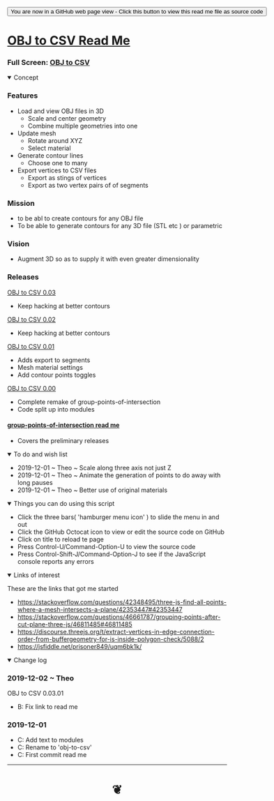<span style=display:none; >[You are now in a GitHub source code view - click this link to view Read Me file as a web page]( https://jaanga.github.io/demo/doug-d/obj-to-csv/readme.html "View file as a web page." ) </span>


<div><input type=button onclick="window.location.href='https://github.com/jaanga/jaanga.github.io/tree/master/demo/doug-d/obj-to-csv/README.md'";
value='You are now in a GitHub web page view - Click this button to view this read me file as source code' ></div>


# [OBJ to CSV Read Me]( #demo/doug-d/obj-to-csv/README.md )

<!--
<iframe src=https://jaanga.github.io/demo/doug-d/obj-to-csv/ width=100% height=500px >Iframes are not viewable in GitHub source code view</iframe>
_basic-html.html_
-->

### Full Screen: [OBJ to CSV]( https://jaanga.github.io/demo/doug-d/obj-to-csv/ )


<details open >
<summary>Concept</summary>

### Features

- Load and view OBJ files in 3D
	- Scale and center geometry
	- Combine multiple geometries into one
- Update mesh
	- Rotate around XYZ
	- Select material
- Generate contour lines
	- Choose one to many
- Export vertices to CSV files
	- Export as stings of vertices
	- Export as two vertex pairs of of segments

### Mission

* to be abl to create contours for any OBJ file
* To be able to generate contours for any 3D file (STL etc ) or parametric

### Vision

* Augment 3D so as to supply it with even greater dimensionality

### Releases

[OBJ to CSV 0.03 ]( v-0-03/get-contours-from-objects.html )

* Keep hacking at better contours

[OBJ to CSV 0.02 ]( v-0-02/get-contours-from-objects.html )

* Keep hacking at better contours

[OBJ to CSV 0.01 ]( v-0-01/get-contours-from-objects.html )

* Adds export to segments
* Mesh material settings
* Add contour points toggles


[OBJ to CSV 0.00 ]( v-0-00/get-contours-from-objects.html )

* Complete remake of group-points-of-intersection
* Code split up into modules



#### [group-points-of-intersection read me]( https://jaanga.github.io/demo/doug-d/obj-to-csv/group-points-of-intersection/readme.html )

* Covers the preliminary releases


</details>

<details open >
<summary>To do and wish list </summary>

* 2019-12-01 ~ Theo ~ Scale along three axis not just Z
* 2019-12-01 ~ Theo ~ Animate the generation of points to do away with long pauses
* 2019-12-01 ~ Theo ~ Better use of original materials


</details>

<details open >
<summary> Things you can do using this script</summary>

* Click the three bars( 'hamburger menu icon' ) to slide the menu in and out
* Click the GitHub Octocat icon to view or edit the source code on GitHub
* Click on title to reload te page
* Press Control-U/Command-Option-U to view the source code
* Press Control-Shift-J/Command-Option-J to see if the JavaScript console reports any errors

</details>

<details open >
<summary>Links of interest</summary>

These are the links that got me started

* https://stackoverflow.com/questions/42348495/three-js-find-all-points-where-a-mesh-intersects-a-plane/42353447#42353447
* https://stackoverflow.com/questions/46661787/grouping-points-after-cut-plane-three-js/46811485#46811485
* https://discourse.threejs.org/t/extract-vertices-in-edge-connection-order-from-buffergeometry-for-is-inside-polygon-check/5088/2
* https://jsfiddle.net/prisoner849/uqm6bk1k/

</details>

<details open >
<summary>Change log </summary>

### 2019-12-02 ~ Theo

OBJ to CSV 0.03.01

* B: Fix link to read me

### 2019-12-01

* C: Add text to modules
* C: Rename to 'obj-to-csv'
* C: First commit read me

</details>

***

# <center title="hello!" ><a href=javascript:window.scrollTo(0,0); style=text-decoration:none; > ❦ </a></center>
